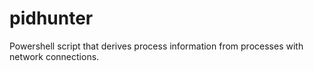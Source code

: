 # pidhunter
Powershell script that derives process information from processes with network connections.


